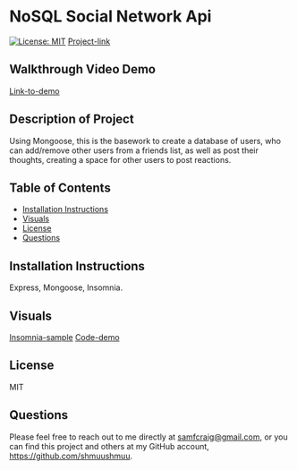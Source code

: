 # NoSQL Social Network Api
  [![License: MIT](https://img.shields.io/badge/License-MIT-yellow.svg)](https://opensource.org/licenses/MIT)
  [Project-link](https://github.com/shmuushmuu/NoSQL-social-network-api)

  ## Walkthrough Video Demo
  [Link-to-demo](https://drive.google.com/file/d/1IBIP1hFL6D70_eyQLS4cxzJazODKhe7s/view)

  ## Description of Project
  Using Mongoose, this is the basework to create a database of users, who can add/remove other users from a friends list, as well as post their thoughts, creating a space for other users to post reactions.

  ## Table of Contents
  - [Installation Instructions](#installation-instructions)
  - [Visuals](#visuals)
  - [License](#license)
  - [Questions](#questions)
   
  ## Installation Instructions
  Express, Mongoose, Insomnia.
  
  ## Visuals
  [Insomnia-sample](assets/NoSql-SNA-Insomnia-demo.png)
  [Code-demo](assets/NoSQL-SNA-code-demo.png)

  ## License
  MIT

  ## Questions
  Please feel free to reach out to me directly at samfcraig@gmail.com, or you can find this project and others at my GitHub account, https://github.com/shmuushmuu.
  